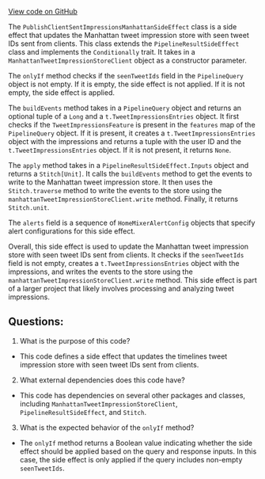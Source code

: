[View code on GitHub](https://github.com/misbahsy/the-algorithm/home-mixer/server/src/main/scala/com/twitter/home_mixer/functional_component/side_effect/PublishClientSentImpressionsManhattanSideEffect.scala)

The `PublishClientSentImpressionsManhattanSideEffect` class is a side effect that updates the Manhattan tweet impression store with seen tweet IDs sent from clients. This class extends the `PipelineResultSideEffect` class and implements the `Conditionally` trait. It takes in a `ManhattanTweetImpressionStoreClient` object as a constructor parameter.

The `onlyIf` method checks if the `seenTweetIds` field in the `PipelineQuery` object is not empty. If it is empty, the side effect is not applied. If it is not empty, the side effect is applied.

The `buildEvents` method takes in a `PipelineQuery` object and returns an optional tuple of a `Long` and a `t.TweetImpressionsEntries` object. It first checks if the `TweetImpressionsFeature` is present in the `features` map of the `PipelineQuery` object. If it is present, it creates a `t.TweetImpressionsEntries` object with the impressions and returns a tuple with the user ID and the `t.TweetImpressionsEntries` object. If it is not present, it returns `None`.

The `apply` method takes in a `PipelineResultSideEffect.Inputs` object and returns a `Stitch[Unit]`. It calls the `buildEvents` method to get the events to write to the Manhattan tweet impression store. It then uses the `Stitch.traverse` method to write the events to the store using the `manhattanTweetImpressionStoreClient.write` method. Finally, it returns `Stitch.unit`.

The `alerts` field is a sequence of `HomeMixerAlertConfig` objects that specify alert configurations for this side effect.

Overall, this side effect is used to update the Manhattan tweet impression store with seen tweet IDs sent from clients. It checks if the `seenTweetIds` field is not empty, creates a `t.TweetImpressionsEntries` object with the impressions, and writes the events to the store using the `manhattanTweetImpressionStoreClient.write` method. This side effect is part of a larger project that likely involves processing and analyzing tweet impressions.
## Questions: 
 1. What is the purpose of this code?
- This code defines a side effect that updates the timelines tweet impression store with seen tweet IDs sent from clients.

2. What external dependencies does this code have?
- This code has dependencies on several other packages and classes, including `ManhattanTweetImpressionStoreClient`, `PipelineResultSideEffect`, and `Stitch`.

3. What is the expected behavior of the `onlyIf` method?
- The `onlyIf` method returns a Boolean value indicating whether the side effect should be applied based on the query and response inputs. In this case, the side effect is only applied if the query includes non-empty `seenTweetIds`.